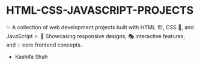 # HTML-CSS-JAVASCRIPT-PROJECTS

✨ A collection of web development projects built with HTML 🏗️, CSS 🎨, and JavaScript ⚡.
📱 Showcasing responsive designs, 🎭 interactive features, and 💡 core frontend concepts.

  - Kashifa Shah
